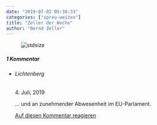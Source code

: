 ```yaml
---
date: "2019-07-02 05:30:33"
categories: ["spreu-weizen"]
title: "Zeller der Woche"
author: "Bernd Zeller"
---
```



<figure>
<img src="https://www.publicomag.com/wp-content/uploads/2019/07/Identitätserkennung-1320x1066.jpg" alt=stdsize>
</figure>


<!--more-->
<h5 class="comments-h">
1 Kommentar </h5>
<ul class="commentlist">
<li class="comment even thread-even depth-1 clearfix" id="li-comment-11188">
<h6 class="author">Lichtenberg</h6> <span class="date">4. Juli, 2019</span>



… und an zunehmender Abwesenheit im EU-Parlament.

<a rel="nofollow" class="comment-reply-link" href="#comment-11188" data-commentid="11188" data-postid="9168" data-belowelement="comment-11188" data-respondelement="respond" data-replyto="Antworte auf Lichtenberg" aria-label="Antworte auf Lichtenberg">Auf diesen Kommentar reagieren</a> 


</li>
</ul>

